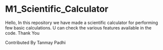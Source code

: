 # M1_Scientific_Calculator
Hello,
In this repository we have made a scientific calculator for performing few basic calculations.
U can check the various features available in the code.
Thank You




Contributed By Tanmay Padhi
